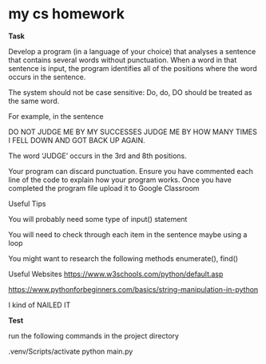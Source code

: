 # my cs homework

**Task**

Develop a program (in a language of your choice) that analyses a sentence that contains several words without punctuation. When a word in that sentence is input, the program identifies all of the positions where the word occurs in the sentence.

The system should not be case sensitive: Do, do, DO should be treated as the same word.

For example, in the sentence

DO NOT JUDGE ME BY MY SUCCESSES
JUDGE ME BY HOW MANY TIMES I FELL DOWN AND GOT BACK UP AGAIN.

The word ‘JUDGE’ occurs in the 3rd and 8th positions.

Your program can discard punctuation.
Ensure you have commented each line of the code to explain how your program works.
Once you have completed the program file upload it to Google Classroom

Useful Tips

You will probably need some type of input() statement

You will need to check through each item in the sentence maybe using a loop

You might want to research the following methods enumerate(), find()

Useful Websites
https://www.w3schools.com/python/default.asp

https://www.pythonforbeginners.com/basics/string-manipulation-in-python

I kind of NAILED IT

**Test**

run the following commands in the project directory

.venv/Scripts/activate 
python main.py